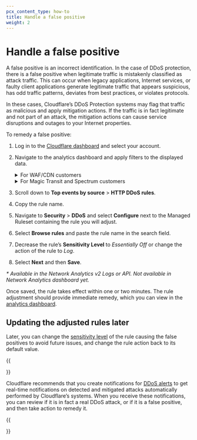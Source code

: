 ```yaml
---
pcx_content_type: how-to
title: Handle a false positive
weight: 2
---
```


# Handle a false positive

A false positive is an incorrect identification. In the case of DDoS protection, there is a false positive when legitimate traffic is mistakenly classified as attack traffic. This can occur when legacy applications, Internet services, or faulty client applications generate legitimate traffic that appears suspicious, has odd traffic patterns, deviates from best practices, or violates protocols.

In these cases, Cloudflare’s DDoS Protection systems may flag that traffic as malicious and apply mitigation actions. If the traffic is in fact legitimate and not part of an attack, the mitigation actions can cause service disruptions and outages to your Internet properties.

To remedy a false positive:

1. Log in to the [Cloudflare dashboard](https://dash.cloudflare.com) and select your account.

2. Navigate to the analytics dashboard and apply filters to the displayed data.

    <details><summary>For WAF/CDN customers</summary><div>

    1\. Select the zone that is experiencing DDoS attack false positives.

    2\. Navigate to **Security** > **Overview**.

    3\. Select **Add filter** and filter by `Service equals HTTP DDoS`.

    </div></details>

    <details><summary>For Magic Transit and Spectrum customers</summary><div>

    1\. In the account home page, open **Network Analytics**.

    2\. Identify the legitimate traffic that is causing the false positives. Use the Attack ID number included in the DDoS alert (if you received one), or apply dashboard filters such as destination IP address and port.

    </div></details>

3. Scroll down to **Top events by source** > **HTTP DDoS rules**.

4. Copy the rule name.

5. Navigate to **Security** > **DDoS** and select **Configure** next to the Managed Ruleset containing the rule you will adjust.

6. Select **Browse rules** and paste the rule name in the search field.

7. Decrease the rule’s **Sensitivity Level** to _Essentially Off_ or change the action of the rule to _Log_.

8. Select **Next** and then **Save**.

_\* Available in the Network Analytics v2 Logs or API. Not available in Network Analytics dashboard yet._

Once saved, the rule takes effect within one or two minutes. The rule adjustment should provide immediate remedy, which you can view in the [analytics dashboard](/ddos-protection/reference/analytics/).

## Updating the adjusted rules later

Later, you can change the [sensitivity level](/ddos-protection/managed-rulesets/network/override-parameters/#sensitivity) of the rule causing the false positives to avoid future issues, and change the rule action back to its default value.

{{<Aside type="note" header="Recommendation: Enable DDoS alerts">}}

Cloudflare recommends that you create notifications for [DDoS alerts](/ddos-protection/reference/alerts/) to get real-time notifications on detected and mitigated attacks automatically performed by Cloudflare’s systems. When you receive these notifications, you can review if it is in fact a real DDoS attack, or if it is a false positive, and then take action to remedy it.

{{</Aside>}}
